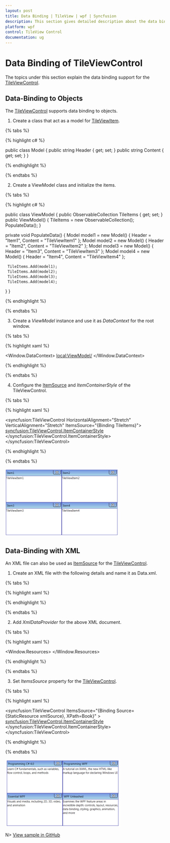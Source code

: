 ```yaml
---
layout: post
title: Data Binding | TileView | wpf | Syncfusion
description: This section gives detailed description about the data binding by object and XML in TileView Control.
platform: wpf
control: TileView Control
documentation: ug
---
```


# Data Binding of TileViewControl

The topics under this section explain the data binding support for the [TileViewControl](https://help.syncfusion.com/cr/cref_files/wpf/Syncfusion.Shared.Wpf~Syncfusion.Windows.Shared.TileViewControl_members.html).

## Data-Binding to Objects

The [TileViewControl](https://help.syncfusion.com/cr/cref_files/wpf/Syncfusion.Shared.Wpf~Syncfusion.Windows.Shared.TileViewControl_members.html) supports data binding to objects.

1. Create a class that act as a model for [TileViewItem](https://help.syncfusion.com/cr/cref_files/wpf/Syncfusion.Shared.Wpf~Syncfusion.Windows.Shared.TileViewItem.html).

{% tabs %}

{% highlight c# %}

public class Model
{
  public string Header { get; set; }
  public string Content { get; set; }
}

{% endhighlight %}

{% endtabs %}


2. Create a ViewModel class and initialize the items.

{% tabs %}

{% highlight c# %}

public class ViewModel
{
  public ObservableCollection<Model> TileItems { get; set; }
  public ViewModel()
  {
    TileItems = new ObservableCollection<Model>();
    PopulateData();
  }

  private void PopulateData()
  {
     Model model1 = new Model() { Header = "Item1", Content = "TileViewItem1" };
     Model model2 = new Model() { Header = "Item2", Content = "TileViewItem2" };
     Model model3 = new Model() { Header = "Item3", Content = "TileViewItem3" };
     Model model4 = new Model() { Header = "Item4", Content = "TileViewItem4" };           

     TileItems.Add(model1);
     TileItems.Add(model2);
     TileItems.Add(model3);
     TileItems.Add(model4);
  }
}
 
{% endhighlight %}

{% endtabs %}
  
3. Create a _ViewModel_ instance and use it as _DataContext_ for the root window.

{% tabs %}

{% highlight xaml %}

<Window.DataContext>
  <local:ViewModel/>
</Window.DataContext>
  
{% endhighlight %}

{% endtabs %}
  
4. Configure the [ItemSource](https://help.syncfusion.com/cr/cref_files/wpf/Syncfusion.Tools.Wpf~Syncfusion.Windows.Tools.Controls.WizardControl_members.html#) and _ItemContainerStyle_ of the TileViewControl.

{% tabs %}

{% highlight xaml %}

<syncfusion:TileViewControl HorizontalAlignment="Stretch" VerticalAlignment="Stretch" ItemsSource="{Binding TileItems}">
  <syncfusion:TileViewControl.ItemContainerStyle>
      <Style TargetType="{x:Type syncfusion:TileViewItem}">
        <Setter Property="Header" Value="{Binding Header}" />
        <Setter Property="Content" Value="{Binding Content}"/>
      </Style>
  </syncfusion:TileViewControl.ItemContainerStyle>
</syncfusion:TileViewControl>
  
{% endhighlight %}

{% endtabs %}

![Data binding](Data-Binding_images/Data-Binding_img1.png)

## Data-Binding with XML

An XML file can also be used as [ItemSource](https://help.syncfusion.com/cr/cref_files/wpf/Syncfusion.Tools.Wpf~Syncfusion.Windows.Tools.Controls.WizardControl_members.html#) for the [TileViewControl](https://help.syncfusion.com/cr/cref_files/wpf/Syncfusion.Shared.Wpf~Syncfusion.Windows.Shared.TileViewControl_members.html).

1. Create an XML file with the following details and name it as Data.xml.

{% tabs %}

{% highlight xaml %}

<?xml version="1.0" encoding="utf-8" ?>
<Books>
  <Book Name="Programming C# 4.0" Description="Learn C# fundamentals, such as variables, flow control, loops, and methods"/>
  <Book Name="Programming WPF" Description="A tutorial on XAML, the new HTML-like markup language for declaring Windows UI"/>
  <Book Name="Essential WPF" Description="Visuals and media, including 2D, 3D, video, and animation"/>
  <Book Name="WPF Unleashed" Description="Examines the WPF feature areas in incredible depth: controls, layout, resources, data binding, styling, graphics, animation, and more"/>
</Books>

{% endhighlight %}

{% endtabs %}
   
2. Add _XmlDataProvider_ for the above XML document.
   
{% tabs %}

{% highlight xaml %}

<Window.Resources>
  <XmlDataProvider Source="Data.xml" x:Key="xmlSource" XPath="Books"/>
</Window.Resources>  

{% endhighlight %}

{% endtabs %}

3. Set _ItemsSource_ property for the [TileViewControl](https://help.syncfusion.com/cr/cref_files/wpf/Syncfusion.Shared.Wpf~Syncfusion.Windows.Shared.TileViewControl_members.html).
   
{% tabs %}

{% highlight xaml %}

<syncfusion:TileViewControl ItemsSource="{Binding Source={StaticResource xmlSource}, XPath=Book}"   >
  <syncfusion:TileViewControl.ItemContainerStyle>
    <Style TargetType="{x:Type syncfusion:TileViewItem}">
      <Setter Property="Header" Value="{Binding XPath=@Name}" />
      <Setter Property="ContentTemplate">
      <Setter.Value>
        <DataTemplate>
            <TextBlock Text="{Binding XPath=@Description}" TextWrapping="Wrap"/>
        </DataTemplate>
      </Setter.Value>
      </Setter>                    
    </Style>
  </syncfusion:TileViewControl.ItemContainerStyle>
</syncfusion:TileViewControl>
 
{% endhighlight %}

{% endtabs %}

![Item container style](Data-Binding_images/Data-Binding_img2.png)

N> [View sample in GitHub ](https://github.com/SyncfusionExamples/How-to-populate-tileview-control-by-data-binding-in-wpf)



